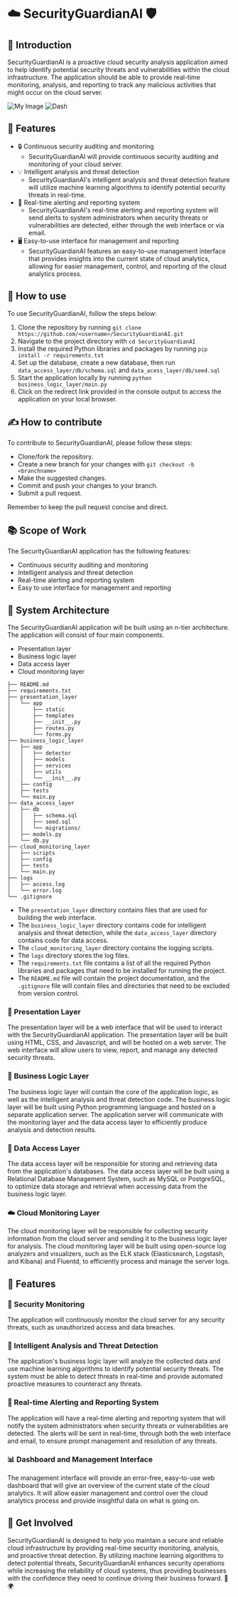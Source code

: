 # ☁️ SecurityGuardianAI 🛡️

## 🌟 Introduction
SecurityGuardianAI is a proactive cloud security analysis application aimed to help identify potential security threats and vulnerabilities within the cloud infrastructure. The application should be able to provide real-time monitoring, analysis, and reporting to track any malicious activities that might occur on the cloud server. 

![My Image](https://i.imgur.com/VGgnxAE.png)
![Dash](https://i.imgur.com/rKC6tgm.png)

## 🎯 Features
- 🔒 Continuous security auditing and monitoring
    * SecurityGuardianAI will provide continuous security auditing and monitoring of your cloud server.
- 💡 Intelligent analysis and threat detection
    * SecurityGuardianAI's intelligent analysis and threat detection feature will utilize machine learning algorithms to identify potential security threats in real-time.
- 🚨 Real-time alerting and reporting system
    * SecurityGuardianAI's real-time alerting and reporting system will send alerts to system administrators when security threats or vulnerabilities are detected, either through the web interface or via email.
- 🖥️ Easy-to-use interface for management and reporting
    * SecurityGuardianAI features an easy-to-use management interface that provides insights into the current state of cloud analytics, allowing for easier management, control, and reporting of the cloud analytics process.

## 🚀 How to use
To use SecurityGuardianAI, follow the steps below:
1. Clone the repository by running `git clone https://github.com/<username>/SecurityGuardianAI.git`
2. Navigate to the project directory with `cd SecurityGuardianAI`
3. Install the required Python libraries and packages by running `pip install -r requirements.txt`
4. Set up the database, create a new database, then run `data_access_layer/db/schema.sql` and `data_acess_layer/db/seed.sql`
5. Start the application locally by running `python business_logic_layer/main.py`
6. Click on the redirect link provided in the console output to access the application on your local browser. 

## ✍️ How to contribute
To contribute to SecurityGuardianAI, please follow these steps:
- Clone/fork the repository.
- Create a new branch for your changes with `git checkout -b <branchname>`
- Make the suggested changes.
- Commit and push your changes to your branch.
- Submit a pull request.

Remember to keep the pull request concise and direct.

## 📚 Scope of Work
The SecurityGuardianAI application has the following features:
* Continuous security auditing and monitoring
* Intelligent analysis and threat detection
* Real-time alerting and reporting system
* Easy to use interface for management and reporting

## 📐 System Architecture
The SecurityGuardianAI application will be built using an n-tier architecture. The application will consist of four main components.
* Presentation layer
* Business logic layer
* Data access layer
* Cloud monitoring layer

```
├── README.md
├── requirements.txt
├── presentation_layer
│   └── app
│       ├── static
│       ├── templates
│       ├── __init__.py
│       ├── routes.py
│       └── forms.py
├── business_logic_layer
│   ├── app
│   │   ├── detector
│   │   ├── models
│   │   ├── services
│   │   ├── utils
│   │   └── __init__.py
│   ├── config
│   ├── tests
│   └── main.py
├── data_access_layer
│   ├── db
│   │   ├── schema.sql
│   │   ├── seed.sql
│   │   └── migrations/
│   ├── models.py
│   └── db.py
├── cloud_monitoring_layer
│   ├── scripts
│   ├── config
│   ├── tests
│   └── main.py
├── logs
│   ├── access.log
│   └── error.log
└── .gitignore
```

* The `presentation_layer` directory contains files that are used for building the web interface. 
* The `business_logic_layer` directory contains code for intelligent analysis and threat detection, while the `data_access_layer` directory contains code for data access. 
* The `cloud_monitoring_layer` directory contains the logging scripts. 
* The `logs` directory stores the log files. 
* The `requirements.txt` file contains a list of all the required Python libraries and packages that need to be installed for running the project. 
* The `README.md` file will contain the project documentation, and the `.gitignore` file will contain files and directories that need to be excluded from version control.

### 🎨 Presentation Layer
The presentation layer will be a web interface that will be used to interact with the SecurityGuardianAI application. The presentation layer will be built using HTML, CSS, and Javascript, and will be hosted on a web server. The web interface will allow users to view, report, and manage any detected security threats.

### 🧠 Business Logic Layer
The business logic layer will contain the core of the application logic, as well as the intelligent analysis and threat detection code. The business logic layer will be built using Python programming language and hosted on a separate application server. The application server will communicate with the monitoring layer and the data access layer to efficiently produce analysis and detection results.

### 💾 Data Access Layer
The data access layer will be responsible for storing and retrieving data from the application's databases. The data access layer will be built using a Relational Database Management System, such as MySQL or PostgreSQL, to optimize data storage and retrieval when accessing data from the business logic layer.

### ☁️ Cloud Monitoring Layer
The cloud monitoring layer will be responsible for collecting security information from the cloud server and sending it to the business logic layer for analysis. The cloud monitoring layer will be built using open-source log analyzers and visualizers, such as the ELK stack (Elasticsearch, Logstash, and Kibana) and Fluentd, to efficiently process and manage the server logs.

## 🌈 Features
### 🔎 Security Monitoring
The application will continuously monitor the cloud server for any security threats, such as unauthorized access and data breaches.

### 🤖 Intelligent Analysis and Threat Detection
The application's business logic layer will analyze the collected data and use machine learning algorithms to identify potential security threats. The system must be able to detect threats in real-time and provide automated proactive measures to counteract any threats. 

### 📢 Real-time Alerting and Reporting System
The application will have a real-time alerting and reporting system that will notify the system administrators when security threats or vulnerabilities are detected. The alerts will be sent in real-time, through both the web interface and email, to ensure prompt management and resolution of any threats.

### 📊 Dashboard and Management Interface
The management interface will provide an error-free, easy-to-use web dashboard that will give an overview of the current state of the cloud analytics. It will allow easier management and control over the cloud analytics process and provide insightful data on what is going on.

## 🤝 Get Involved
SecurityGuardianAI is designed to help you maintain a secure and reliable cloud infrastructure by providing real-time security monitoring, analysis, and proactive threat detection. By utilizing machine learning algorithms to detect potential threats, SecurityGuardianAI enhances security operations while increasing the reliability of cloud systems, thus providing businesses with the confidence they need to continue driving their business forward. 🚀🌍
